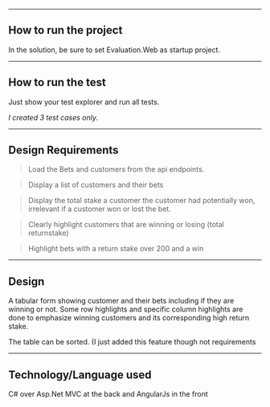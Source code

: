 
----------------------
How to run the project
----------------------

In the solution, be sure to set Evaluation.Web as startup project.

----------------------
How to run the test
----------------------

Just show your test explorer and run all tests.

_I created 3 test cases only._

-------------------------
Design Requirements
-------------------------
> Load the Bets and customers from the api endpoints. 

> Display a list of customers and their bets 

> Display the total stake a customer the customer had potentially won, irrelevant if a customer won or lost the bet.

> Clearly highlight customers that are winning or losing (total returnstake)

> Highlight bets with a return stake over 200 and a win 

-------------------------
Design 
-------------------------
A tabular form showing customer and their bets including if they are winning or not.
Some row highlights and specific column highlights are done to emphasize winning customers 
and its corresponding high return stake.

The table can be sorted. (I just added this feature though not requirements

-------------------------
Technology/Language used 
-------------------------
C# over Asp.Net MVC at the back and AngularJs in the front
